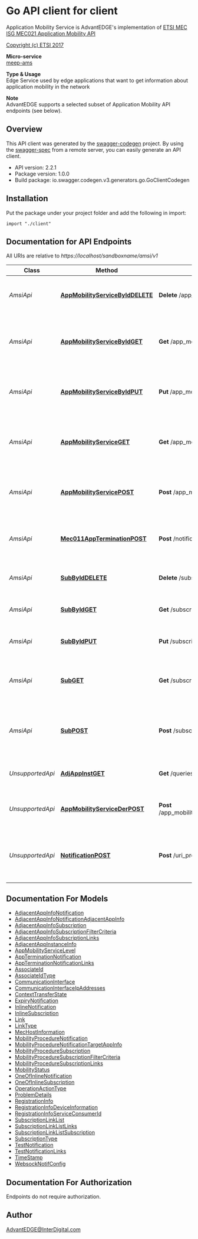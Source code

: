 # Go API client for client

Application Mobility Service is AdvantEDGE's implementation of [ETSI MEC ISG MEC021 Application Mobility API](http://www.etsi.org/deliver/etsi_gs/MEC/001_099/021/02.02.01_60/gs_MEC021v020201p.pdf) <p>[Copyright (c) ETSI 2017](https://forge.etsi.org/etsi-forge-copyright-notice.txt) <p>**Micro-service**<br>[meep-ams](https://github.com/InterDigitalInc/AdvantEDGE/tree/master/go-apps/meep-ams) <p>**Type & Usage**<br>Edge Service used by edge applications that want to get information about application mobility in the network <p>**Note**<br>AdvantEDGE supports a selected subset of Application Mobility API endpoints (see below).

## Overview
This API client was generated by the [swagger-codegen](https://github.com/swagger-api/swagger-codegen) project.  By using the [swagger-spec](https://github.com/swagger-api/swagger-spec) from a remote server, you can easily generate an API client.

- API version: 2.2.1
- Package version: 1.0.0
- Build package: io.swagger.codegen.v3.generators.go.GoClientCodegen

## Installation
Put the package under your project folder and add the following in import:
```golang
import "./client"
```

## Documentation for API Endpoints

All URIs are relative to *https://localhost/sandboxname/amsi/v1*

Class | Method | HTTP request | Description
------------ | ------------- | ------------- | -------------
*AmsiApi* | [**AppMobilityServiceByIdDELETE**](docs/AmsiApi.md#appmobilityservicebyiddelete) | **Delete** /app_mobility_services/{appMobilityServiceId} |  deregister the individual application mobility service
*AmsiApi* | [**AppMobilityServiceByIdGET**](docs/AmsiApi.md#appmobilityservicebyidget) | **Get** /app_mobility_services/{appMobilityServiceId} | Retrieve information about this individual application mobility service
*AmsiApi* | [**AppMobilityServiceByIdPUT**](docs/AmsiApi.md#appmobilityservicebyidput) | **Put** /app_mobility_services/{appMobilityServiceId} |  update the existing individual application mobility service
*AmsiApi* | [**AppMobilityServiceGET**](docs/AmsiApi.md#appmobilityserviceget) | **Get** /app_mobility_services | Retrieve information about the registered application mobility service.
*AmsiApi* | [**AppMobilityServicePOST**](docs/AmsiApi.md#appmobilityservicepost) | **Post** /app_mobility_services | Create a new application mobility service for the service requester.
*AmsiApi* | [**Mec011AppTerminationPOST**](docs/AmsiApi.md#mec011appterminationpost) | **Post** /notifications/mec011/appTermination | MEC011 Application Termination notification for self termination
*AmsiApi* | [**SubByIdDELETE**](docs/AmsiApi.md#subbyiddelete) | **Delete** /subscriptions/{subscriptionId} | cancel the existing individual subscription
*AmsiApi* | [**SubByIdGET**](docs/AmsiApi.md#subbyidget) | **Get** /subscriptions/{subscriptionId} | Retrieve information about this subscription.
*AmsiApi* | [**SubByIdPUT**](docs/AmsiApi.md#subbyidput) | **Put** /subscriptions/{subscriptionId} | update the existing individual subscription.
*AmsiApi* | [**SubGET**](docs/AmsiApi.md#subget) | **Get** /subscriptions | Retrieve information about the subscriptions for this requestor.
*AmsiApi* | [**SubPOST**](docs/AmsiApi.md#subpost) | **Post** /subscriptions | Create a new subscription to Application Mobility Service notifications.
*UnsupportedApi* | [**AdjAppInstGET**](docs/UnsupportedApi.md#adjappinstget) | **Get** /queries/adjacent_app_instances | Retrieve information about this subscription.
*UnsupportedApi* | [**AppMobilityServiceDerPOST**](docs/UnsupportedApi.md#appmobilityservicederpost) | **Post** /app_mobility_services/{appMobilityServiceId}/deregister_task |  deregister the individual application mobility service
*UnsupportedApi* | [**NotificationPOST**](docs/UnsupportedApi.md#notificationpost) | **Post** /uri_provided_by_subscriber | delivers a notification from the AMS resource to the subscriber


## Documentation For Models

 - [AdjacentAppInfoNotification](docs/AdjacentAppInfoNotification.md)
 - [AdjacentAppInfoNotificationAdjacentAppInfo](docs/AdjacentAppInfoNotificationAdjacentAppInfo.md)
 - [AdjacentAppInfoSubscription](docs/AdjacentAppInfoSubscription.md)
 - [AdjacentAppInfoSubscriptionFilterCriteria](docs/AdjacentAppInfoSubscriptionFilterCriteria.md)
 - [AdjacentAppInfoSubscriptionLinks](docs/AdjacentAppInfoSubscriptionLinks.md)
 - [AdjacentAppInstanceInfo](docs/AdjacentAppInstanceInfo.md)
 - [AppMobilityServiceLevel](docs/AppMobilityServiceLevel.md)
 - [AppTerminationNotification](docs/AppTerminationNotification.md)
 - [AppTerminationNotificationLinks](docs/AppTerminationNotificationLinks.md)
 - [AssociateId](docs/AssociateId.md)
 - [AssociateIdType](docs/AssociateIdType.md)
 - [CommunicationInterface](docs/CommunicationInterface.md)
 - [CommunicationInterfaceIpAddresses](docs/CommunicationInterfaceIpAddresses.md)
 - [ContextTransferState](docs/ContextTransferState.md)
 - [ExpiryNotification](docs/ExpiryNotification.md)
 - [InlineNotification](docs/InlineNotification.md)
 - [InlineSubscription](docs/InlineSubscription.md)
 - [Link](docs/Link.md)
 - [LinkType](docs/LinkType.md)
 - [MecHostInformation](docs/MecHostInformation.md)
 - [MobilityProcedureNotification](docs/MobilityProcedureNotification.md)
 - [MobilityProcedureNotificationTargetAppInfo](docs/MobilityProcedureNotificationTargetAppInfo.md)
 - [MobilityProcedureSubscription](docs/MobilityProcedureSubscription.md)
 - [MobilityProcedureSubscriptionFilterCriteria](docs/MobilityProcedureSubscriptionFilterCriteria.md)
 - [MobilityProcedureSubscriptionLinks](docs/MobilityProcedureSubscriptionLinks.md)
 - [MobilityStatus](docs/MobilityStatus.md)
 - [OneOfInlineNotification](docs/OneOfInlineNotification.md)
 - [OneOfInlineSubscription](docs/OneOfInlineSubscription.md)
 - [OperationActionType](docs/OperationActionType.md)
 - [ProblemDetails](docs/ProblemDetails.md)
 - [RegistrationInfo](docs/RegistrationInfo.md)
 - [RegistrationInfoDeviceInformation](docs/RegistrationInfoDeviceInformation.md)
 - [RegistrationInfoServiceConsumerId](docs/RegistrationInfoServiceConsumerId.md)
 - [SubscriptionLinkList](docs/SubscriptionLinkList.md)
 - [SubscriptionLinkListLinks](docs/SubscriptionLinkListLinks.md)
 - [SubscriptionLinkListSubscription](docs/SubscriptionLinkListSubscription.md)
 - [SubscriptionType](docs/SubscriptionType.md)
 - [TestNotification](docs/TestNotification.md)
 - [TestNotificationLinks](docs/TestNotificationLinks.md)
 - [TimeStamp](docs/TimeStamp.md)
 - [WebsockNotifConfig](docs/WebsockNotifConfig.md)


## Documentation For Authorization
 Endpoints do not require authorization.


## Author

AdvantEDGE@InterDigital.com

